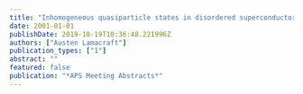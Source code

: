 ```yaml
---
title: "Inhomogeneous quasiparticle states in disordered superconductors"
date: 2001-01-01
publishDate: 2019-10-19T10:36:48.221996Z
authors: ["Austen Lamacraft"]
publication_types: ["1"]
abstract: ""
featured: false
publication: "*APS Meeting Abstracts*"
---
```


